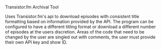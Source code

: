 Transistor.fm Archival Tool

Uses Transistor.fm's api to download episodes with consistent title formatting based on information provided by the API.  The program can be configured to have a different titling format or download a different number of episodes at the users discretion. Areas of the code that need to be changed by the user are singled out with comments, the user must provide their own API key and show ID. 

